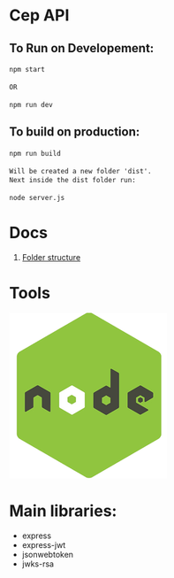 # Cep API

## To Run on Developement:

```
npm start

OR

npm run dev
```

## To build on production:

```
npm run build

Will be created a new folder 'dist'.
Next inside the dist folder run:

node server.js
```

# Docs

1. [Folder structure](docs/Folder_Structure.md)

# Tools

![Node](docs/imgs/nodejs-logo.png)

# Main libraries:

- express
- express-jwt
- jsonwebtoken
- jwks-rsa
